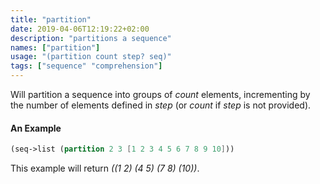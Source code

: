 ```yaml
---
title: "partition"
date: 2019-04-06T12:19:22+02:00
description: "partitions a sequence"
names: ["partition"]
usage: "(partition count step? seq)"
tags: ["sequence" "comprehension"]
---
```


Will partition a sequence into groups of _count_ elements, incrementing by the number of elements defined in _step_ (or _count_ if _step_ is not provided).

#### An Example

```scheme
(seq->list (partition 2 3 [1 2 3 4 5 6 7 8 9 10]))
```

This example will return _((1 2) (4 5) (7 8) (10))_.

